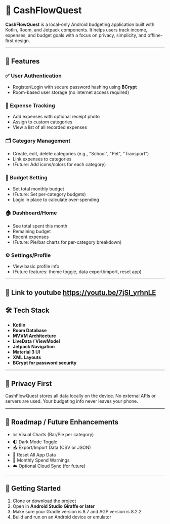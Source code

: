 
# 💸 CashFlowQuest

**CashFlowQuest** is a local-only Android budgeting application built with Kotlin, Room, and Jetpack components. It helps users track income, expenses, and budget goals with a focus on privacy, simplicity, and offline-first design.

---

## 📱 Features

### ✅ User Authentication
- Register/Login with secure password hashing using **BCrypt**
- Room-based user storage (no internet access required)

### 🧾 Expense Tracking
- Add expenses with optional receipt photo
- Assign to custom categories
- View a list of all recorded expenses

### 🗂️ Category Management
- Create, edit, delete categories (e.g., "School", "Pet", "Transport")
- Link expenses to categories
- (Future: Add icons/colors for each category)

### 🎯 Budget Setting
- Set total monthly budget
- (Future: Set per-category budgets)
- Logic in place to calculate over-spending

### 🏠 Dashboard/Home
- See total spent this month
- Remaining budget
- Recent expenses
- (Future: Pie/bar charts for per-category breakdown)

### ⚙️ Settings/Profile
- View basic profile info
- (Future features: theme toggle, data export/import, reset app)

---

## 📂 Link to youtube https://youtu.be/7jSl_yrhnLE

## 🛠️ Tech Stack

- **Kotlin**
- **Room Database**
- **MVVM Architecture**
- **LiveData / ViewModel**
- **Jetpack Navigation**
- **Material 3 UI**
- **XML Layouts**
- **BCrypt for password security**

---


## 🔐 Privacy First

CashFlowQuest stores all data locally on the device. No external APIs or servers are used. Your budgeting info never leaves your phone.

---

## 🚧 Roadmap / Future Enhancements

- 📊 Visual Charts (Bar/Pie per category)
- 🌓 Dark Mode Toggle
- 📤 Export/Import Data (CSV or JSON)
- 🧼 Reset All App Data
- 🛑 Monthly Spend Warnings
- ☁️ Optional Cloud Sync (for future)

---

## 🚀 Getting Started

1. Clone or download the project
2. Open in **Android Studio Giraffe or later**
3. Make sure your Gradle version is 8.7 and AGP version is 8.2.2
4. Build and run on an Android device or emulator

